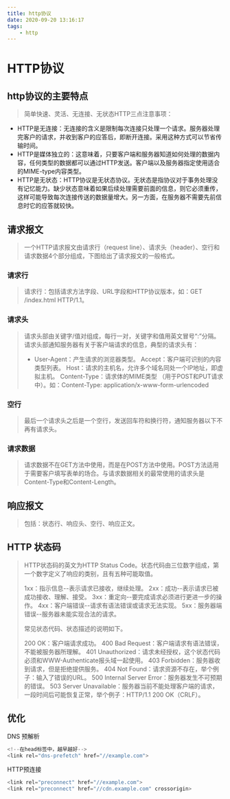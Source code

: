 ```yaml
---
title: http协议 
date: 2020-09-20 13:16:17 
tags:
	- http 
---
```


# HTTP协议

## http协议的主要特点

>  简单快速、灵活、无连接、无状态HTTP三点注意事项：

- HTTP是无连接：无连接的含义是限制每次连接只处理一个请求。服务器处理完客户的请求，并收到客户的应答后，即断开连接。采用这种方式可以节省传输时间。
- HTTP是媒体独立的：这意味着，只要客户端和服务器知道如何处理的数据内容，任何类型的数据都可以通过HTTP发送。客户端以及服务器指定使用适合的MIME-type内容类型。
- HTTP是无状态：HTTP协议是无状态协议。无状态是指协议对于事务处理没有记忆能力。缺少状态意味着如果后续处理需要前面的信息，则它必须重传，这样可能导致每次连接传送的数据量增大。另一方面，在服务器不需要先前信息时它的应答就较快。

## 请求报文

> 一个HTTP请求报文由请求行（request line）、请求头（header）、空行和请求数据4个部分组成，下图给出了请求报文的一般格式。

### 请求行

> 请求行：包括请求方法字段、URL字段和HTTP协议版本，如：GET /index.html HTTP/1.1。

### 请求头

> 请求头部由关键字/值对组成，每行一对，关键字和值用英文冒号“:”分隔。请求头部通知服务器有关于客户端请求的信息，典型的请求头有：
>
> - User-Agent：产生请求的浏览器类型。
>   Accept：客户端可识别的内容类型列表。
>   Host：请求的主机名，允许多个域名同处一个IP地址，即虚拟主机。
>   Content-Type：请求体的MIME类型 （用于POST和PUT请求中）。如：Content-Type: application/x-www-form-urlencoded





### 空行

>  最后一个请求头之后是一个空行，发送回车符和换行符，通知服务器以下不再有请求头。

### 请求数据

> 请求数据不在GET方法中使用，而是在POST方法中使用。POST方法适用于需要客户填写表单的场合。与请求数据相关的最常使用的请求头是Content-Type和Content-Length。

## 响应报文

>  包括：状态行、响应头、空行、响应正文。

##  HTTP 状态码

> HTTP状态码的英文为HTTP Status Code。状态代码由三位数字组成，第一个数字定义了响应的类别，且有五种可能取值。
>
>  
>
> 1xx：指示信息--表示请求已接收，继续处理。
> 2xx：成功--表示请求已被成功接收、理解、接受。
> 3xx：重定向--要完成请求必须进行更进一步的操作。
> 4xx：客户端错误--请求有语法错误或请求无法实现。
> 5xx：服务器端错误--服务器未能实现合法的请求。
>
> 常见状态代码、状态描述的说明如下。
>
> 200 OK：客户端请求成功。
> 400 Bad Request：客户端请求有语法错误，不能被服务器所理解。
> 401 Unauthorized：请求未经授权，这个状态代码必须和WWW-Authenticate报头域一起使用。
> 403 Forbidden：服务器收到请求，但是拒绝提供服务。
> 404 Not Found：请求资源不存在，举个例子：输入了错误的URL。
> 500 Internal Server Error：服务器发生不可预期的错误。
> 503 Server Unavailable：服务器当前不能处理客户端的请求，一段时间后可能恢复正常，举个例子：HTTP/1.1 200 OK（CRLF）。



## 优化

DNS 预解析

```js
<!--在head标签中，越早越好-->
<link rel="dns-prefetch" href="//example.com">
```


HTTP预连接

```js
<link rel="preconnect" href="//example.com">
<link rel="preconnect" href="//cdn.example.com" crossorigin>
```

